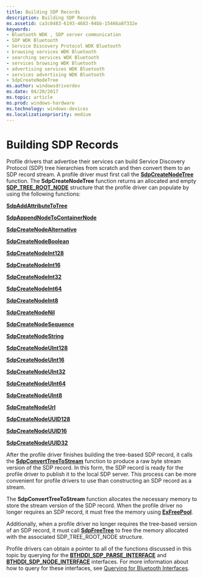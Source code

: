 ```yaml
---
title: Building SDP Records
description: Building SDP Records
ms.assetid: ca3c0483-6193-4683-94bb-15466a8f332e
keywords:
- Bluetooth WDK , SDP server communication
- SDP WDK Bluetooth
- Service Discovery Protocol WDK Bluetooth
- browsing services WDK Bluetooth
- searching services WDK Bluetooth
- services browsing WDK Bluetooth
- advertising services WDK Bluetooth
- services advertising WDK Bluetooth
- SdpCreateNodeTree
ms.author: windowsdriverdev
ms.date: 04/20/2017
ms.topic: article
ms.prod: windows-hardware
ms.technology: windows-devices
ms.localizationpriority: medium
---
```


# Building SDP Records


Profile drivers that advertise their services can build Service Discovery Protocol (SDP) tree hierarchies from scratch and then convert them to an SDP record stream. A profile driver must first call the [**SdpCreateNodeTree**](https://msdn.microsoft.com/library/windows/hardware/ff536818) function. The **SdpCreateNodeTree** function returns an allocated and empty [**SDP\_TREE\_ROOT\_NODE**](https://msdn.microsoft.com/library/windows/hardware/ff536851) structure that the profile driver can populate by using the following functions:

[**SdpAddAttributeToTree**](https://msdn.microsoft.com/library/windows/hardware/ff536784)

[**SdpAppendNodeToContainerNode**](https://msdn.microsoft.com/library/windows/hardware/ff536786)

[**SdpCreateNodeAlternative**](https://msdn.microsoft.com/library/windows/hardware/ff536798)

[**SdpCreateNodeBoolean**](https://msdn.microsoft.com/library/windows/hardware/ff536801)

[**SdpCreateNodeInt128**](https://msdn.microsoft.com/library/windows/hardware/ff536802)

[**SdpCreateNodeInt16**](https://msdn.microsoft.com/library/windows/hardware/ff536804)

[**SdpCreateNodeInt32**](https://msdn.microsoft.com/library/windows/hardware/ff536806)

[**SdpCreateNodeInt64**](https://msdn.microsoft.com/library/windows/hardware/ff536808)

[**SdpCreateNodeInt8**](https://msdn.microsoft.com/library/windows/hardware/ff536811)

[**SdpCreateNodeNil**](https://msdn.microsoft.com/library/windows/hardware/ff536812)

[**SdpCreateNodeSequence**](https://msdn.microsoft.com/library/windows/hardware/ff536814)

[**SdpCreateNodeString**](https://msdn.microsoft.com/library/windows/hardware/ff536816)

[**SdpCreateNodeUInt128**](https://msdn.microsoft.com/library/windows/hardware/ff536819)

[**SdpCreateNodeUInt16**](https://msdn.microsoft.com/library/windows/hardware/ff536822)

[**SdpCreateNodeUInt32**](https://msdn.microsoft.com/library/windows/hardware/ff536824)

[**SdpCreateNodeUInt64**](https://msdn.microsoft.com/library/windows/hardware/ff536827)

[**SdpCreateNodeUInt8**](https://msdn.microsoft.com/library/windows/hardware/ff536828)

[**SdpCreateNodeUrl**](https://msdn.microsoft.com/library/windows/hardware/ff536831)

[**SdpCreateNodeUUID128**](https://msdn.microsoft.com/library/windows/hardware/ff536833)

[**SdpCreateNodeUUID16**](https://msdn.microsoft.com/library/windows/hardware/ff536835)

[**SdpCreateNodeUUID32**](https://msdn.microsoft.com/library/windows/hardware/ff536836)

After the profile driver finishes building the tree-based SDP record, it calls the [**SdpConvertTreeToStream**](https://msdn.microsoft.com/library/windows/hardware/ff536796) function to produce a raw byte stream version of the SDP record. In this form, the SDP record is ready for the profile driver to publish it to the local SDP server. This process can be more convenient for profile drivers to use than constructing an SDP record as a stream.

The **SdpConvertTreeToStream** function allocates the necessary memory to store the stream version of the SDP record. When the profile driver no longer requires an SDP record, it must free the memory using [**ExFreePool**](https://msdn.microsoft.com/library/windows/hardware/ff544590).

Additionally, when a profile driver no longer requires the tree-based version of an SDP record, it must call [**SdpFreeTree**](https://msdn.microsoft.com/library/windows/hardware/ff536839) to free the memory allocated with the associated SDP\_TREE\_ROOT\_NODE structure.

Profile drivers can obtain a pointer to all of the functions discussed in this topic by querying for the [**BTHDDI\_SDP\_PARSE\_INTERFACE**](https://msdn.microsoft.com/library/windows/hardware/ff536636) and [**BTHDDI\_SDP\_NODE\_INTERFACE**](https://msdn.microsoft.com/library/windows/hardware/ff536635) interfaces. For more information about how to query for these interfaces, see [Querying for Bluetooth Interfaces](querying-for-bluetooth-interfaces.md).

 

 





